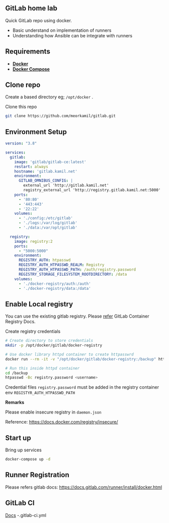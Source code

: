 ## GitLab home lab
Quick GitLab repo using docker. 

- Basic understand on implementation of runners
- Understanding how Ansible can be integrate with runners

## Requirements
- __[Docker](https://docs.docker.com/engine/install/)__
- __[Docker Compose](https://docs.docker.com/compose/install/)__

## Clone repo
Create a based directory eg; `/opt/docker` .

Clone this repo
```bash
git clone https://github.com/meorkamil/gitlab.git
```
## Environment Setup
```yaml
version: "3.8"

services:
  gitlab:
    image: 'gitlab/gitlab-ce:latest'
    restart: always
    hostname: 'gitlab.kamil.net'
    environment:
      GITLAB_OMNIBUS_CONFIG: |
        external_url 'http://gitlab.kamil.net'
        registry_external_url 'http://registry.gitlab.kamil.net:5000'
    ports:
      - '80:80'
      - '443:443'
      - '22:22'
    volumes:
      - './config:/etc/gitlab'
      - './logs:/var/log/gitlab'
      - './data:/var/opt/gitlab'

  registry:
    image: registry:2
    ports:
      - "5000:5000"
    environment:
      REGISTRY_AUTH: htpasswd
      REGISTRY_AUTH_HTPASSWD_REALM: Registry
      REGISTRY_AUTH_HTPASSWD_PATH: /auth/registry.password
      REGISTRY_STORAGE_FILESYSTEM_ROOTDIRECTORY: /data
    volumes:
      - './docker-registry/auth:/auth'
      - './docker-registry/data:/data'
```
## Enable Local registry
You can use the existing gitlab registry. Please [refer](https://docs.gitlab.com/ee/administration/packages/container_registry.html) GitLab Container Registry Docs.

Create registry credentials
```bash
# Create directory to store credentials
mkdir -p /opt/docker/gitlab/docker-registry

# Use docker library httpd container to create httpasswrd 
docker run --rm -it -v "/opt/docker/gitlab/docker-registry:/backup" httpd bash

# Run this inside httpd container 
cd /backup
htpasswd -Bc registry.password <username>
```
Credential files `registry.password` must be added in the registry container env `REGISTYR_AUTH_HTPASSWD_PATH` 

**Remarks**

Please enable insecure registry in `daemon.json`

Reference: https://docs.docker.com/registry/insecure/

## Start up
Bring up services
```bash
docker-compose up -d
```

## Runner Registration
Please refers gitlab docs: 
https://docs.gitlab.com/runner/install/docker.html

## GitLab CI
[Docs](https://docs.gitlab.com/ee/ci/yaml/gitlab_ci_yaml.html) -.gitlab-ci.yml
